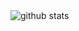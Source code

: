 <picture decoding="async" loading="lazy">
  <source media="(prefers-color-scheme: light)" srcset="https://pixel-profile.vercel.app/api/github-stats?username=sabbenthedev&theme=journey&pixelate_avatar=false">
  <source media="(prefers-color-scheme: dark)" srcset="https://pixel-profile.vercel.app/api/github-stats?username=sabbenthedev&theme=journey&pixelate_avatar=false">
  <img alt="github stats" src="https://pixel-profile.vercel.app/api/github-stats?username=sabbenthedev&theme=journey&pixelate_avatar=false">
</picture>
